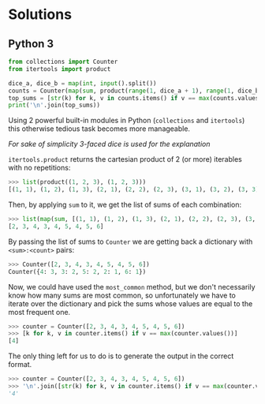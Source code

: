 # Solutions

## Python 3

```python
from collections import Counter
from itertools import product

dice_a, dice_b = map(int, input().split())
counts = Counter(map(sum, product(range(1, dice_a + 1), range(1, dice_b + 1))))
top_sums = [str(k) for k, v in counts.items() if v == max(counts.values())]
print('\n'.join(top_sums))
```

Using 2 powerful built-in modules in Python (`collections` and `itertools`) this otherwise tedious task becomes more manageable.

*For sake of simplicity 3-faced dice is used for the explanation*

`itertools.product` returns the cartesian product of 2 (or more) iterables with no repetitions:

```python
>>> list(product((1, 2, 3), (1, 2, 3)))
[(1, 1), (1, 2), (1, 3), (2, 1), (2, 2), (2, 3), (3, 1), (3, 2), (3, 3)]
```

Then, by applying `sum` to it, we get the list of sums of each combination:

```python
>>> list(map(sum, [(1, 1), (1, 2), (1, 3), (2, 1), (2, 2), (2, 3), (3, 1), (3, 2), (3, 3)]))
[2, 3, 4, 3, 4, 5, 4, 5, 6]
```

By passing the list of sums to `Counter` we are getting back a dictionary with `<sum>:<count>` pairs:

```python
>>> Counter([2, 3, 4, 3, 4, 5, 4, 5, 6])
Counter({4: 3, 3: 2, 5: 2, 2: 1, 6: 1})
```

Now, we could have used the `most_common` method, but we don't necessarily know how many sums are most common, so unfortunately we have to iterate over the dictionary and pick the sums whose values are equal to the most frequent one.

```python
>>> counter = Counter([2, 3, 4, 3, 4, 5, 4, 5, 6])
>>> [k for k, v in counter.items() if v == max(counter.values())]
[4]
```

The only thing left for us to do is to generate the output in the correct format.

```python
>>> counter = Counter([2, 3, 4, 3, 4, 5, 4, 5, 6])
>>> '\n'.join([str(k) for k, v in counter.items() if v == max(counter.values())])
'4'
```